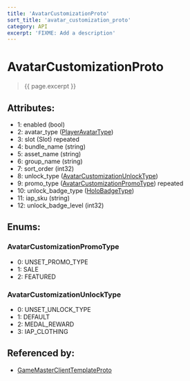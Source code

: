 ```yaml
---
title: 'AvatarCustomizationProto'
sort_title: 'avatar_customization_proto'
category: API
excerpt: 'FIXME: Add a description'
---
```


[comment]: <> (THIS PART IS GENERATED - AKA DON'T EDIT THIS PART MANUALLY)

# AvatarCustomizationProto

> {{ page.excerpt }}

## Attributes:

- 1: enabled (bool)
- 2: avatar_type ([PlayerAvatarType](../../enums/PlayerAvatarType/))
- 3: slot (Slot) repeated
- 4: bundle_name (string)
- 5: asset_name (string)
- 6: group_name (string)
- 7: sort_order (int32)
- 8: unlock_type ([AvatarCustomizationUnlockType](#avatar_customization_unlock_type))
- 9: promo_type ([AvatarCustomizationPromoType](#avatar_customization_promo_type)) repeated
- 10: unlock_badge_type ([HoloBadgeType](../../enums/HoloBadgeType/))
- 11: iap_sku (string)
- 12: unlock_badge_level (int32)

## Enums:

### AvatarCustomizationPromoType
- 0: UNSET_PROMO_TYPE
- 1: SALE
- 2: FEATURED
### AvatarCustomizationUnlockType
- 0: UNSET_UNLOCK_TYPE
- 1: DEFAULT
- 2: MEDAL_REWARD
- 3: IAP_CLOTHING

## Referenced by:

- [GameMasterClientTemplateProto](../GameMasterClientTemplateProto/)

[comment]: <> (YOU CAN EDIT AFTER THIS)
